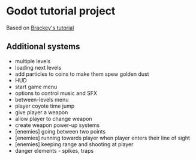 # Godot tutorial project

Based on [Brackey's tutorial](https://youtu.be/LOhfqjmasi0)

## Additional systems

- multiple levels
- loading next levels
- add particles to coins to make them spew golden dust
- HUD
- start game menu
- options to control music and SFX
- between-levels menu
- player coyote time jump
- give player a weapon
- allow player to change weapon
- create weapon power-up systems
- [enemies] going between two points
- [enemies] running towards player when player enters their line of sight
- [enemies] keeping range and shooting at player
- danger elements - spikes, traps


